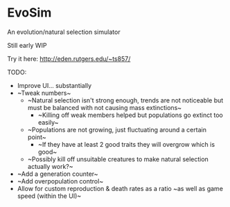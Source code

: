 # EvoSim
An evolution/natural selection simulator

Still early WIP

Try it here: http://eden.rutgers.edu/~ts857/

TODO:
- Improve UI... substantially
- ~Tweak numbers~
  - ~Natural selection isn't strong enough, trends are not noticeable but must be balanced with not causing mass extinctions~
    - ~Killing off weak members helped but populations go extinct too easily~
  - ~Populations are not growing, just fluctuating around a certain point~
    - ~If they have at least 2 good traits they will overgrow which is good~
  - ~Possibly kill off unsuitable creatures to make natural selection actually work?~
- ~Add a generation counter~
- ~Add overpopulation control~
- Allow for custom reproduction & death rates as a ratio ~as well as game speed (within the UI)~
